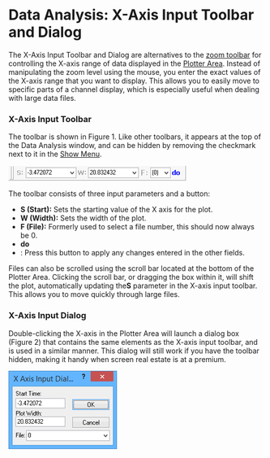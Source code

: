 # Data Analysis: X-Axis Input Toolbar and Dialog

The X-Axis Input Toolbar and Dialog are alternatives to the [zoom toolbar](data-analysis-zoom-toolbar.md) for controlling the X-axis range of data displayed in the [Plotter Area](../data-analysis-plotter-area/). Instead of manipulating the zoom level using the mouse, you enter the exact values of the X-axis range that you want to display. This allows you to easily move to specific parts of a channel display, which is especially useful when dealing with large data files.

### X-Axis Input Toolbar

The toolbar is shown in Figure 1. Like other toolbars, it appears at the top of the Data Analysis window, and can be hidden by removing the checkmark next to it in the [Show Menu](data-analysis-main-menus-and-toolbar.md).

![Figure 1: Data Analysis X-Axis Input Toolbar.](../../../.gitbook/assets/data_analysis_x-axis_input.gif)

The toolbar consists of three input parameters and a button:

* **S (Start):** Sets the starting value of the X axis for the plot.
* **W (Width):** Sets the width of the plot.
* **F (File):** Formerly used to select a file number, this should now always be 0.
* **do**
* : Press this button to apply any changes entered in the other fields.

Files can also be scrolled using the scroll bar located at the bottom of the Plotter Area. Clicking the scroll bar, or dragging the box within it, will shift the plot, automatically updating the**S** parameter in the X-axis input toolbar. This allows you to move quickly through large files.

### X-Axis Input Dialog

Double-clicking the X-axis in the Plotter Area will launch a dialog box (Figure 2) that contains the same elements as the X-axis input toolbar, and is used in a similar manner. This dialog will still work if you have the toolbar hidden, making it handy when screen real estate is at a premium.

![Figure 2: Data Analysis X-Axis Input Dialog.](../../../.gitbook/assets/data_analysis_x-axis_input_dialog.gif)
